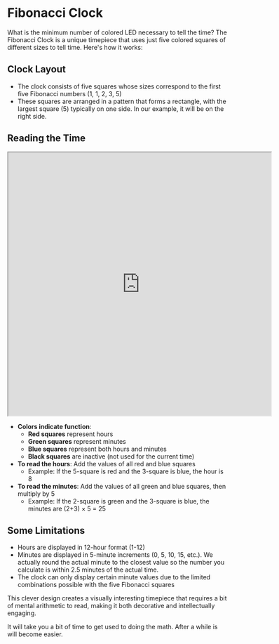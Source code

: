 # Fibonacci Clock

What is the minimum number of colored LED necessary to tell the time?
The Fibonacci Clock is a unique timepiece that uses just five colored squares of different sizes to tell time. Here's how it works:

## Clock Layout

-   The clock consists of five squares whose sizes correspond to the first five Fibonacci numbers (1, 1, 2, 3, 5)
-   These squares are arranged in a pattern that forms a rectangle, with the largest square (5) typically on one side.  In our example, it will be on the right side.

## Reading the Time

<iframe src="https://dmccreary.github.io/microsims/sims/fibonacci-clock/main.html" width="600" height="600"  scrolling="no"></iframe>


-   **Colors indicate function**:
    -   **Red squares** represent hours
    -   **Green squares** represent minutes
    -   **Blue squares** represent both hours and minutes
    -   **Black squares** are inactive (not used for the current time)
-   **To read the hours**: Add the values of all red and blue squares
    -  Example: If the 5-square is red and the 3-square is blue, the hour is 8
-   **To read the minutes**: Add the values of all green and blue squares, then multiply by 5
    - Example: If the 2-square is green and the 3-square is blue, the minutes are (2+3) × 5 = 25

## Some Limitations

- Hours are displayed in 12-hour format (1-12)
- Minutes are displayed in 5-minute increments (0, 5, 10, 15, etc.).  We actually round the actual minute to the closest value so the number you calculate is within 2.5 minutes of the actual time.
- The clock can only display certain minute values due to the limited combinations possible with the five Fibonacci squares

This clever design creates a visually interesting timepiece that requires a bit of mental arithmetic to read, making it both decorative and intellectually engaging.

It will take you a bit of time to get used to doing the math.  After a while is will become easier.